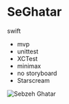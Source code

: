 # SeGhatar
swift 
- mvp 
- unittest
- XCTest
- minimax
- no storyboard
- Starscream


![Sebzeh Ghatar](https://i.imgur.com/Bkun5dG.jpg "Sebzeh Ghatar")

